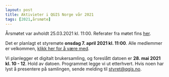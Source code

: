 ```yaml
---
layout: post
title: Aktivieter i QGIS Norge vår 2021
tags: [2021,årsmøte]
---
```


Årsmøtet var avholdt 25.03.2021 kl. 11:00. Referater fra møtet fins [her](https://raw.githubusercontent.com/qgisnorge/qgisnorge.github.io/master/dokumenter/aarsmoeter/QGIS_aarsmoete_20210325.pdf).

Det er planlagt et styremøte **onsdag 7. april 2021 kl. 11:00**. Alle medlemmer er velkommen, [klikk her for å være med](https://teams.microsoft.com/l/meetup-join/19%3ameeting_ODI5ZWRiMmYtNjcwYy00Y2VjLWFhYzYtYWVhODBmNzcxMTk1%40thread.v2/0?context=%7b%22Tid%22%3a%220591ba1f-7671-4e03-9b2f-b1800a28a4ff%22%2c%22Oid%22%3a%22fa55e511-83cc-4af4-af99-f48ff78b2b66%22%7d).

Vi planlegger et digitalt brukersamling, og foreslått datoen er **28. mai 2021 kl. 10 - 12**. Hold av datoen. Programmet legge vi ut etterhvert. Hvis noen har lyst å presentere på samlingen, sende melding til [styret@qgis.no](styret@qgis.no).


